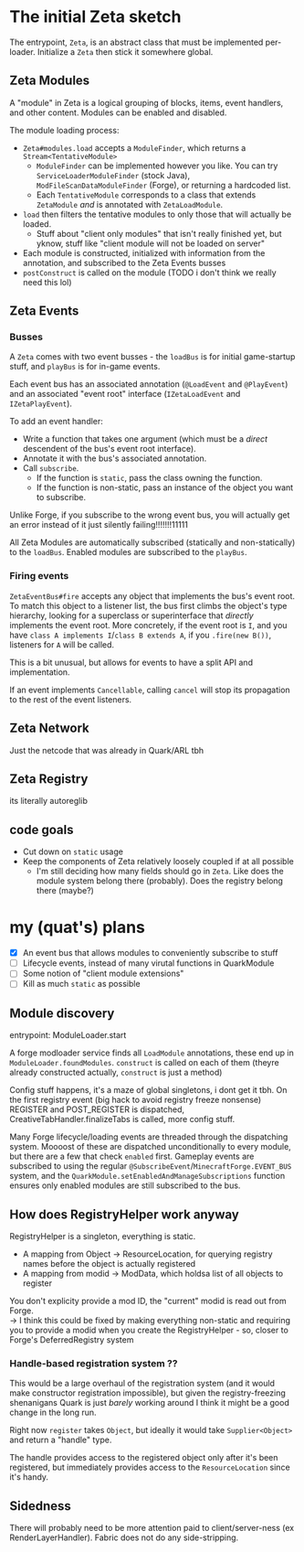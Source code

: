 # The initial Zeta sketch

The entrypoint, `Zeta`, is an abstract class that must be implemented per-loader. Initialize a `Zeta` then stick it somewhere global.

## Zeta Modules

A "module" in Zeta is a logical grouping of blocks, items, event handlers, and other content. Modules can be enabled and disabled.

The module loading process:

* `Zeta#modules.load` accepts a `ModuleFinder`, which returns a `Stream<TentativeModule>`
  * `ModuleFinder` can be implemented however you like. You can try `ServiceLoaderModuleFinder` (stock Java), `ModFileScanDataModuleFinder` (Forge), or returning a hardcoded list. 
  * Each `TentativeModule` corresponds to a class that extends `ZetaModule` *and* is annotated with `ZetaLoadModule`.
* `load` then filters the tentative modules to only those that will actually be loaded.
  * Stuff about "client only modules" that isn't really finished yet, but yknow, stuff like "client module will not be loaded on server"
* Each module is constructed, initialized with information from the annotation, and subscribed to the Zeta Events busses
* `postConstruct` is called on the module (TODO i don't think we really need this lol)

## Zeta Events

### Busses

A `Zeta` comes with two event busses - the `loadBus` is for initial game-startup stuff, and `playBus` is for in-game events.

Each event bus has an associated annotation (`@LoadEvent` and `@PlayEvent`) and an associated "event root" interface (`IZetaLoadEvent` and `IZetaPlayEvent`).

To add an event handler:

* Write a function that takes one argument (which must be a *direct* descendent of the bus's event root interface).
* Annotate it with the bus's associated annotation.
* Call `subscribe`.
  * If the function is `static`, pass the class owning the function.
  * If the function is non-static, pass an instance of the object you want to subscribe.

Unlike Forge, if you subscribe to the wrong event bus, you will actually get an error instead of it just silently failing!!!!!!!11111

All Zeta Modules are automatically subscribed (statically and non-statically) to the `loadBus`. Enabled modules are subscribed to the `playBus`.

### Firing events

`ZetaEventBus#fire` accepts any object that implements the bus's event root. To match this object to a listener list, the bus first climbs the object's type hierarchy, looking for a superclass or superinterface that *directly* implements the event root. More concretely, if the event root is `I`, and you have `class A implements I`/`class B extends A`, if you `.fire(new B())`, listeners for `A` will be called.

This is a bit unusual, but allows for events to have a split API and implementation.

If an event implements `Cancellable`, calling `cancel` will stop its propagation to the rest of the event listeners.

## Zeta Network

Just the netcode that was already in Quark/ARL tbh

## Zeta Registry

its literally autoreglib

## code goals

* Cut down on `static` usage
* Keep the components of Zeta relatively loosely coupled if at all possible
  * I'm still deciding how many fields should go in `Zeta`. Like does the module system belong there (probably). Does the registry belong there (maybe?)

# my (quat's) plans

- [x] An event bus that allows modules to conveniently subscribe to stuff
- [ ] Lifecycle events, instead of many virutal functions in QuarkModule
- [ ] Some notion of "client module extensions"
- [ ] Kill as much `static` as possible

## Module discovery

entrypoint: ModuleLoader.start

A forge modloader service finds all `LoadModule` annotations, these end up in `ModuleLoader.foundModules`. `construct` is called on each of them (theyre already constructed actually, `construct` is just a method)

Config stuff happens, it's a maze of global singletons, i dont get it tbh. On the first registry event (big hack to avoid registry freeze nonsense) REGISTER and POST_REGISTER is dispatched, CreativeTabHandler.finalizeTabs is called, more config stuff.

Many Forge lifecycle/loading events are threaded through the dispatching system. Moooost of these are dispatched unconditionally to every module, but there are a few that check `enabled` first. Gameplay events are subscribed to using the regular `@SubscribeEvent`/`MinecraftForge.EVENT_BUS` system, and the `QuarkModule.setEnabledAndManageSubscriptions` function ensures only enabled modules are still subscribed to the bus.

## How does RegistryHelper work anyway

RegistryHelper is a singleton, everything is static.

* A mapping from Object -> ResourceLocation, for querying registry names before the object is actually registered
* A mapping from modid -> ModData, which holdsa list of all objects to register

You don't explicity provide a mod ID, the "current" modid is read out from Forge.  
-> I think this could be fixed by making everything non-static and requiring you to provide a modid when you create the RegistryHelper - so, closer to Forge's DeferredRegistry system

### Handle-based registration system ??

This would be a large overhaul of the registration system (and it would make constructor registration impossible), but given the registry-freezing shenanigans Quark is just *barely* working around I think it might be a good change in the long run.

Right now `register` takes `Object`, but ideally it would take `Supplier<Object>` and return a "handle" type.

The handle provides access to the registered object only after it's been registered, but immediately provides access to the `ResourceLocation` since it's handy.

## Sidedness

There will probably need to be more attention paid to client/server-ness (ex RenderLayerHandler). Fabric does not do any side-stripping.